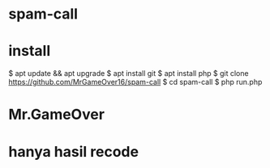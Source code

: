 # spam-call
# install

$ apt update && apt upgrade
$ apt install git
$ apt install php
$ git clone https://github.com/MrGameOver16/spam-call
$ cd spam-call
$ php run.php

# Mr.GameOver
# hanya hasil recode
